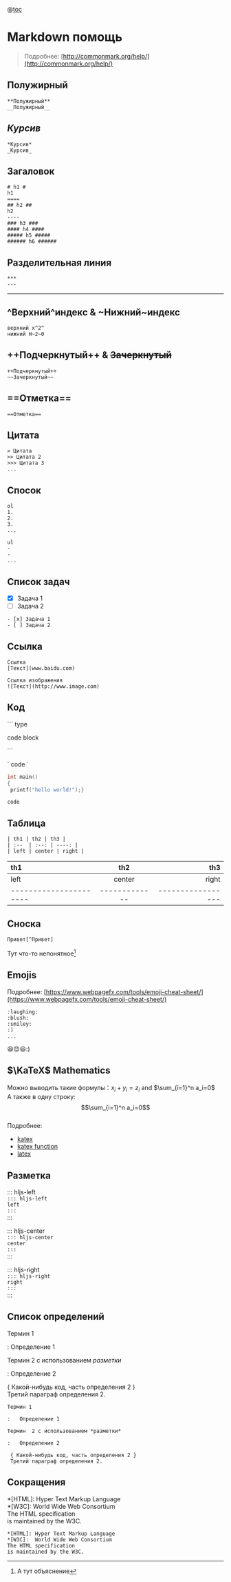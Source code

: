 
@[toc](Catalog)  
  
Markdown помощь  
===  
> Подробнее: [http://commonmark.org/help/](http://commonmark.org/help/)  
  
## **Полужирный**  
```  
**Полужирный**  
__Полужирный__  
```  
## *Курсив*  
```  
*Курсив*  
_Курсив_  
```  
## Загаловок  
```  
# h1 #  
h1  
====  
## h2 ##  
h2  
----  
### h3 ###  
#### h4 ####  
##### h5 #####  
###### h6 ######  
```  
## Разделительная линия  
```  
***  
---  
```  
****  
## ^Верхний^индекс & ~Нижний~индекс  
```  
верхний x^2^  
нижний H~2~0  
```  
## ++Подчеркнутый++ & ~~Зачеркнутый~~  
```  
++Подчеркнутый++  
~~Зачеркнутый~~  
```  
## ==Отметка==  
```  
==Отметка==  
```  
## Цитата  
  
```  
> Цитата  
>> Цитата 2  
>>> Цитата 3  
...  
```  
  
## Спосок  
```  
ol  
1.  
2.  
3.  
...  
  
ul  
-  
-  
...  
```  
  
## Список задач  
  
- [x] Задача 1  
- [ ] Задача 2  
  
```  
- [x] Задача 1  
- [ ] Задача 2  
```  
  
## Ссылка  
```  
Ссылка  
[Текст](www.baidu.com)  
  
Ссылка изображения  
![Текст](http://www.image.com)  
```  
## Код  
\``` type  
  
code block  
  
\```  
  
\` code \`  
  
```c++  
int main()  
{  
 printf("hello world!");}  
```  
`code`  
  
## Таблица  
```  
| th1 | th2 | th3 |  
| :--  | :--: | ----: |  
| left | center | right |  
```  
| th1 | th2 | th3 |  
| :--  | :--: | ----: |  
| left | center | right |  
| ---------------------- | ------------- | ----------------- |  
## Сноска  
```  
Привет[^Привет]  
```  
  
Тут что-то непонятное[^Привет]  
  
[^Привет]: А тут объяснение  
  
## Emojis  
Подробнее: [https://www.webpagefx.com/tools/emoji-cheat-sheet/](https://www.webpagefx.com/tools/emoji-cheat-sheet/)  
```  
:laughing:  
:blush:  
:smiley:  
:)  
...  
```  
:laughing::blush::smiley::)  
  
## $\KaTeX$ Mathematics  
  
Можно выводить такие формулы：$x_i + y_i = z_i$ and $\sum_{i=1}^n a_i=0$  
А также в одну строку:
$$\sum_{i=1}^n a_i=0$$  
Подробнее: 
- [katex](http://www.intmath.com/cg5/katex-mathjax-comparison.php)
- [katex function](https://github.com/Khan/KaTeX/wiki/Function-Support-in-KaTeX)
- [latex](https://math.meta.stackexchange.com/questions/5020/mathjax-basic-tutorial-and-quick-reference)  
  
## Разметка
  
::: hljs-left  
`::: hljs-left`  
`left`  
`:::`  
:::  
  
::: hljs-center  
`::: hljs-center`  
`center`  
`:::`  
:::  
  
::: hljs-right  
`::: hljs-right`  
`right`  
`:::`  
:::  
  
## Список определений
  
Термин 1  
  
:   Определение 1  
  
Термин  2 с использованием *разметки*
  
:   Определение 2  
  
 { Какой-нибудь код, часть определения 2 }  
 Третий параграф определения 2.  
```  
Термин 1  
  
:   Определение 1  
  
Термин  2 с использованием *разметки*
  
:   Определение 2  
  
 { Какой-нибудь код, часть определения 2 }  
 Третий параграф определения 2.  
```  
  
## Сокращения
*[HTML]: Hyper Text Markup Language  
*[W3C]:  World Wide Web Consortium  
The HTML specification  
is maintained by the W3C.  
```  
*[HTML]: Hyper Text Markup Language  
*[W3C]:  World Wide Web Consortium  
The HTML specification  
is maintained by the W3C.  
```
